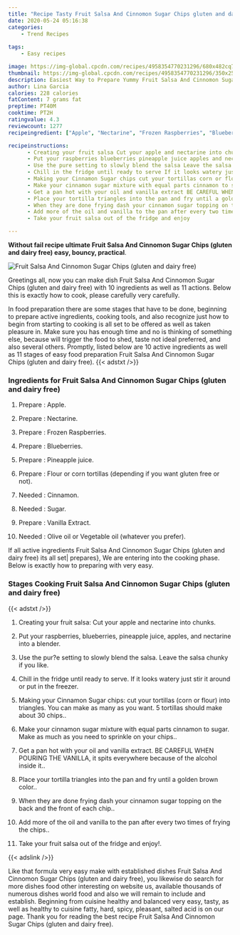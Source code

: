 ```yaml
---
title: "Recipe Tasty Fruit Salsa And Cinnomon Sugar Chips gluten and dairy free"
date: 2020-05-24 05:16:38
categories:
    - Trend Recipes
    
tags:
    - Easy recipes

image: https://img-global.cpcdn.com/recipes/4958354770231296/680x482cq70/fruit-salsa-and-cinnomon-sugar-chips-gluten-and-dairy-free-recipe-main-photo.jpg
thumbnail: https://img-global.cpcdn.com/recipes/4958354770231296/350x250cq70/fruit-salsa-and-cinnomon-sugar-chips-gluten-and-dairy-free-recipe-main-photo.jpg
description: Easiest Way to Prepare Yummy Fruit Salsa And Cinnomon Sugar Chips gluten and dairy free with 10 ingredients and 11 stages of easy cooking.
author: Lina Garcia
calories: 228 calories
fatContent: 7 grams fat
preptime: PT40M
cooktime: PT2H
ratingvalue: 4.3
reviewcount: 1277
recipeingredient: ["Apple", "Nectarine", "Frozen Raspberries", "Blueberries", "Pineapple juice", "Flour or corn tortillas depending if you want gluten free or not", "Cinnamon", "Sugar", "Vanilla Extract", "Olive oil or Vegetable oil whatever you prefer"]

recipeinstructions: 
      - Creating your fruit salsa Cut your apple and nectarine into chunks 
      - Put your raspberries blueberries pineapple juice apples and nectarine into a blender 
      - Use the pure setting to slowly blend the salsa Leave the salsa chunky if you like 
      - Chill in the fridge until ready to serve If it looks watery just stir it around or put in the freezer 
      - Making your Cinnamon Sugar chips cut your tortillas corn or flour into triangles You can make as many as you want 5 tortillas should make about 30 chips 
      - Make your cinnamon sugar mixture with equal parts cinnamon to sugar Make as much as you need to sprinkle on your chips 
      - Get a pan hot with your oil and vanilla extract BE CAREFUL WHEN POURING THE VANILLA it spits everywhere because of the alcohol inside it 
      - Place your tortilla triangles into the pan and fry until a golden brown color 
      - When they are done frying dash your cinnamon sugar topping on the back and the front of each chip 
      - Add more of the oil and vanilla to the pan after every two times of frying the chips 
      - Take your fruit salsa out of the fridge and enjoy

---
```




**Without fail recipe ultimate Fruit Salsa And Cinnomon Sugar Chips (gluten and dairy free) easy, bouncy, practical**. 


![Fruit Salsa And Cinnomon Sugar Chips (gluten and dairy free)](https://img-global.cpcdn.com/recipes/4958354770231296/680x482cq70/fruit-salsa-and-cinnomon-sugar-chips-gluten-and-dairy-free-recipe-main-photo.jpg "Fruit Salsa And Cinnomon Sugar Chips (gluten and dairy free)")




Greetings all, now you can make dish Fruit Salsa And Cinnomon Sugar Chips (gluten and dairy free) with 10 ingredients as well as 11 actions. Below this is exactly how to cook, please carefully very carefully.

In food preparation there are some stages that have to be done, beginning to prepare active ingredients, cooking tools, and also recognize just how to begin from starting to cooking is all set to be offered as well as taken pleasure in. Make sure you has enough time and no is thinking of something else, because will trigger the food to shed, taste not ideal preferred, and also several others. Promptly, listed below are 10 active ingredients as well as 11 stages of easy food preparation Fruit Salsa And Cinnomon Sugar Chips (gluten and dairy free).
{{< adstxt />}}

### Ingredients for Fruit Salsa And Cinnomon Sugar Chips (gluten and dairy free)


1. Prepare  : Apple.

1. Prepare  : Nectarine.

1. Prepare  : Frozen Raspberries.

1. Prepare  : Blueberries.

1. Prepare  : Pineapple juice.

1. Prepare  : Flour or corn tortillas (depending if you want gluten free or not).

1. Needed  : Cinnamon.

1. Needed  : Sugar.

1. Prepare  : Vanilla Extract.

1. Needed  : Olive oil or Vegetable oil (whatever you prefer).



If all active ingredients Fruit Salsa And Cinnomon Sugar Chips (gluten and dairy free) its all set| prepares}, We are entering into the cooking phase. Below is exactly how to preparing with very easy.

### Stages Cooking Fruit Salsa And Cinnomon Sugar Chips (gluten and dairy free)

{{< adstxt />}}


1. Creating your fruit salsa: Cut your apple and nectarine into chunks.



1. Put your raspberries, blueberries, pineapple juice, apples, and nectarine into a blender.



1. Use the pur?e setting to slowly blend the salsa. Leave the salsa chunky if you like.



1. Chill in the fridge until ready to serve. If it looks watery just stir it around or put in the freezer.



1. Making your Cinnamon Sugar chips: cut your tortillas (corn or flour) into triangles. You can make as many as you want. 5 tortillas should make about 30 chips..



1. Make your cinnamon sugar mixture with equal parts cinnamon to sugar. Make as much as you need to sprinkle on your chips..



1. Get a pan hot with your oil and vanilla extract. BE CAREFUL WHEN POURING THE VANILLA, it spits everywhere because of the alcohol inside it..



1. Place your tortilla triangles into the pan and fry until a golden brown color..



1. When they are done frying dash your cinnamon sugar topping on the back and the front of each chip..



1. Add more of the oil and vanilla to the pan after every two times of frying the chips..



1. Take your fruit salsa out of the fridge and enjoy!.





{{< adslink />}}

Like that formula very easy make with established dishes Fruit Salsa And Cinnomon Sugar Chips (gluten and dairy free), you likewise do search for more dishes food other interesting on website us, available thousands of numerous dishes world food and also we will remain to include and establish. Beginning from cuisine healthy and balanced very easy, tasty, as well as healthy to cuisine fatty, hard, spicy, pleasant, salted acid is on our page. Thank you for reading the best recipe Fruit Salsa And Cinnomon Sugar Chips (gluten and dairy free).
